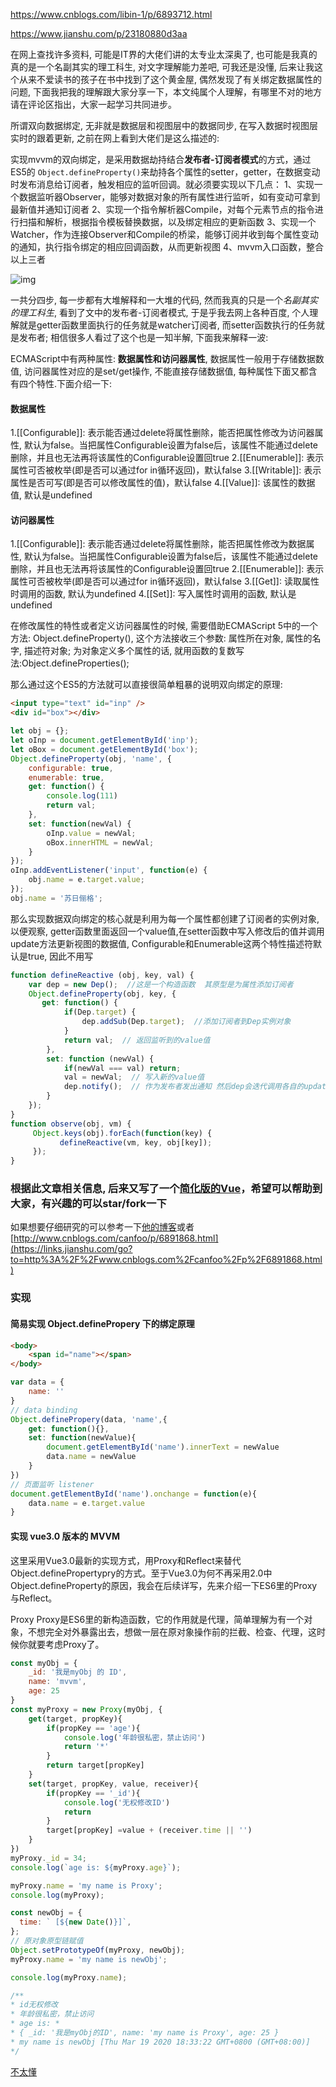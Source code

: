 https://www.cnblogs.com/libin-1/p/6893712.html

https://www.jianshu.com/p/23180880d3aa

在网上查找许多资料, 可能是IT界的大佬们讲的太专业太深奥了, 也可能是我真的真的是一个名副其实的理工科生, 对文字理解能力差吧, 可我还是没懂, 后来让我这个从来不爱读书的孩子在书中找到了这个黄金屋, 偶然发现了有关绑定数据属性的问题, 下面我把我的理解跟大家分享一下，本文纯属个人理解，有哪里不对的地方请在评论区指出，大家一起学习共同进步。

所谓双向数据绑定, 无非就是数据层和视图层中的数据同步, 在写入数据时视图层实时的跟着更新, 之前在网上看到大佬们是这么描述的:

 实现mvvm的双向绑定，是采用数据劫持结合**发布者-订阅者模式**的方式，通过ES5的 `Object.defineProperty()`来劫持各个属性的setter，getter，在数据变动时发布消息给订阅者，触发相应的监听回调。就必须要实现以下几点：
  1、实现一个数据监听器Observer，能够对数据对象的所有属性进行监听，如有变动可拿到最新值并通知订阅者
 2、实现一个指令解析器Compile，对每个元素节点的指令进行扫描和解析，根据指令模板替换数据，以及绑定相应的更新函数
 3、实现一个Watcher，作为连接Observer和Compile的桥梁，能够订阅并收到每个属性变动的通知，执行指令绑定的相应回调函数，从而更新视图
 4、mvvm入口函数，整合以上三者

 ![img](https:////upload-images.jianshu.io/upload_images/8560482-d18d5fe20c1ade5c.png?imageMogr2/auto-orient/strip|imageView2/2/w/730/format/webp)

一共分四步, 每一步都有大堆解释和一大堆的代码, 然而我真的只是一个*名副其实的理工科生*, 看到了文中的发布者-订阅者模式, 于是乎我去网上各种百度, 个人理解就是getter函数里面执行的任务就是watcher订阅者, 而setter函数执行的任务就是发布者; 相信很多人看过了这个也是一知半解, 下面我来解释一波:

ECMAScript中有两种属性: **数据属性和访问器属性**, 数据属性一般用于存储数据数值, 访问器属性对应的是set/get操作, 不能直接存储数据值, 每种属性下面又都含有四个特性.下面介绍一下:

#### 数据属性

1.[[Configurable]]: 表示能否通过delete将属性删除，能否把属性修改为访问器属性, 默认为false。当把属性Configurable设置为false后，该属性不能通过delete删除，并且也无法再将该属性的Configurable设置回true
 2.[[Enumerable]]: 表示属性可否被枚举(即是否可以通过for in循环返回)，默认false
 3.[[Writable]]: 表示属性是否可写(即是否可以修改属性的值)，默认false
 4.[[Value]]: 该属性的数据值, 默认是undefined

#### 访问器属性

1.[[Configurable]]: 表示能否通过delete将属性删除，能否把属性修改为数据属性, 默认为false。当把属性Configurable设置为false后，该属性不能通过delete删除，并且也无法再将该属性的Configurable设置回true
 2.[[Enumerable]]: 表示属性可否被枚举(即是否可以通过for in循环返回)，默认false
 3.[[Get]]: 读取属性时调用的函数, 默认为undefined
 4.[[Set]]: 写入属性时调用的函数, 默认是undefined

在修改属性的特性或者定义访问器属性的时候, 需要借助ECMAScript 5中的一个方法: Object.defineProperty(), 这个方法接收三个参数: 属性所在对象, 属性的名字, 描述符对象; 为对象定义多个属性的话, 就用函数的复数写法:Object.defineProperties();

那么通过这个ES5的方法就可以直接很简单粗暴的说明双向绑定的原理:



```html
<input type="text" id="inp" />
<div id="box"></div>
```
```js
let obj = {};
let oInp = document.getElementById('inp');
let oBox = document.getElementById('box');
Object.defineProperty(obj, 'name', {
    configurable: true,
    enumerable: true,
    get: function() {
        console.log(111)
        return val;
    },
    set: function(newVal) {
        oInp.value = newVal;
        oBox.innerHTML = newVal;
    }
});
oInp.addEventListener('input', function(e) {
    obj.name = e.target.value;
});
obj.name = '苏日俪格';
```

那么实现数据双向绑定的核心就是利用为每一个属性都创建了订阅者的实例对象, 以便观察, getter函数里面返回一个value值,在setter函数中写入修改后的值并调用update方法更新视图的数据值, Configurable和Enumerable这两个特性描述符默认是true, 因此不用写



```js
function defineReactive (obj, key, val) {
    var dep = new Dep();  //这是一个构造函数  其原型是为属性添加订阅者
    Object.defineProperty(obj, key, {
       get: function() {
            if(Dep.target) {
                dep.addSub(Dep.target);  //添加订阅者到Dep实例对象
            }
            return val;  // 返回监听到的value值
        },
        set: function (newVal) {
            if(newVal === val) return;
            val = newVal;  // 写入新的value值
            dep.notify();  // 作为发布者发出通知 然后dep会迭代调用各自的update方法来更新视图
        }
    });
}
function observe(obj, vm) {
     Object.keys(obj).forEach(function(key) {
           defineReactive(vm, key, obj[key]);
     });
}
```

### 根据此文章相关信息, 后来又写了一个[简化版的Vue](https://links.jianshu.com/go?to=https%3A%2F%2Fgithub.com%2FYuFy1314%2FsimpleVue)，希望可以帮助到大家，有兴趣的可以star/fork一下

如果想要仔细研究的可以参考一下[他的博客](https://links.jianshu.com/go?to=https%3A%2F%2Fwww.cnblogs.com%2Fkidney%2Fp%2F6052935.html%3Futm_source%3Dgold_browser_extension)或者[http://www.cnblogs.com/canfoo/p/6891868.html](https://links.jianshu.com/go?to=http%3A%2F%2Fwww.cnblogs.com%2Fcanfoo%2Fp%2F6891868.html)

### 实现


#### 简易实现 Object.definePropery 下的绑定原理
```html
<body>
    <span id="name"></span>
</body>

```
```js
var data = {
    name: ''
}
// data binding
Object.definePropery(data, 'name',{
    get: function(){},
    set: function(newValue){
        document.getElementById('name').innerText = newValue
        data.name = newValue
    }
})
// 页面监听 listener
document.getElementById('name').onchange = function(e){
    data.name = e.target.value
}
```
#### 实现 vue3.0 版本的 MVVM
这里采用Vue3.0最新的实现方式，用Proxy和Reflect来替代Object.definePropertypry的方式。至于Vue3.0为何不再采用2.0中Object.defineProperty的原因，我会在后续详写，先来介绍一下ES6里的Proxy与Reflect。

Proxy
Proxy是ES6里的新构造函数，它的作用就是代理，简单理解为有一个对象，不想完全对外暴露出去，想做一层在原对象操作前的拦截、检查、代理，这时候你就要考虑Proxy了。
```js
const myObj = {
    _id: '我是myObj 的 ID',
    name: 'mvvm',
    age: 25
}
const myProxy = new Proxy(myObj, {
    get(target, propKey){
        if(propKey == 'age'){
            console.log('年龄很私密，禁止访问')
            return '*'
        }
        return target[propKey]
    }
    set(target, propKey, value, receiver){
        if(propKey == '_id'){
            console.log('无权修改ID')
            return
        }
        target[propKey] =value + (receiver.time || '')
    }
})
myProxy._id = 34;
console.log(`age is: ${myProxy.age}`);

myProxy.name = 'my name is Proxy';
console.log(myProxy);

const newObj = {
  time: ` [${new Date()}]`,
};
// 原对象原型链赋值
Object.setPrototypeOf(myProxy, newObj);
myProxy.name = 'my name is newObj';

console.log(myProxy.name);

/**
* id无权修改
* 年龄很私密，禁止访问
* age is: *
* { _id: '我是myObj的ID', name: 'my name is Proxy', age: 25 }
* my name is newObj [Thu Mar 19 2020 18:33:22 GMT+0800 (GMT+08:00)]
*/
```
[不太懂](https://zhuanlan.zhihu.com/p/115169617?utm_source=wechat_session&utm_medium=social&utm_oi=571276526025314304)